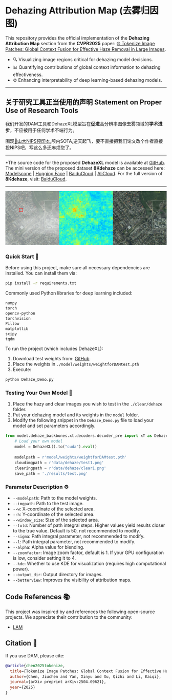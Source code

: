 # Dehazing Attribution Map (去雾归因图)

This repository provides the official implementation of the **Dehazing Attribution Map** section from the **CVPR2025** paper: [🌐 Tokenize Image Patches: Global Context Fusion for Effective Haze Removal in Large Images](https://arxiv.org/abs/2504.09621).

- 🔍 Visualizing image regions critical for dehazing model decisions.
- 📊 Quantifying contributions of global context information to dehazing effectiveness.
- ⚙️ Enhancing interpretability of deep learning-based dehazing models.

---

## **关于研究工具正当使用的声明** **Statement on Proper Use of Research Tools**

我们开发的DAM工具和DehazeXL模型旨在**促进**高分辨率图像去雾领域的**学术进步**，不应被用于任何学术不端行为。

围观[🤡山大NIPS预印本](https://arxiv.org/abs/2505.14010),颅内SOTA,逆天起飞，要不直接把我们论文改个作者直接投NIPS吧，写这么多还麻烦您了。

---

*The source code for the proposed **DehazeXL** model is available at [GitHub](https://github.com/CastleChen339/DehazeXL). 
The mini version of the proposed dataset **8Kdehaze** can be accessed here: [Modelscope](https://www.modelscope.cn/datasets/fengyanzi/8kdehaze_mini/) | [Hugging Face](https://huggingface.co/datasets/fengyanzi/8KDehaze_mini) | [BaiduCloud](https://pan.baidu.com/s/1ZVipOYnTR-M_xG5FZNtZPQ?pwd=4321) | [AliCloud](https://www.alipan.com/s/7AVat72s4Sk).
For the full version of **8Kdehaze**, visit: [BaiduCloud](https://pan.baidu.com/s/1-z7h-BLV7BxNg4Qp6Hi5uQ?pwd=4321).

---

![LAM Example Image](./docx/main.png)

### Quick Start 🚀

Before using this project, make sure all necessary dependencies are installed. You can install them via:

```bash
pip install -r requirements.txt
```

Commonly used Python libraries for deep learning included:
```plaintext
numpy
torch
opencv-python
torchvision
Pillow
matplotlib
scipy
tqdm
```

To run the project (which includes DehazeXL):

1. Download test weights from: [GitHub](https://github.com/fengyanzi/DehazingAttributionMap/releases/tag/weight)
2. Place the weights in `./model/weights/weightforDAMtest.pth`
3. Execute:

```bash
python Dehaze_Demo.py
```

### Testing Your Own Model 🧪

1. Place the hazy and clear images you wish to test in the `./clear/dehaze` folder.
2. Put your dehazing model and its weights in the `model` folder.
3. Modify the following snippet in the `Dehaze_Demo.py` file to load your model and set parameters accordingly.

```python
from model.dehaze_backbones.xt.decoders.decoder_pre import xT as DehazeXL
    # Load your own model
    model = DehazeXL().to("cuda").eval()

    modelpath = r'model/weights/weightforDAMtest.pth'
    cloudimgpath = r'data/dehaze/test1.png'
    clearingpath = r'data/dehaze/clear1.png'
    save_path = './results/test.png'
```

### Parameter Description ⚙️

- `--modelpath`: Path to the model weights.
- `--imgpath`: Path to the test image.
- `--w`: X-coordinate of the selected area.
- `--h`: Y-coordinate of the selected area.
- `--window_size`: Size of the selected area.
- `--fold`: Number of path integral steps. Higher values yield results closer to the true value. Default is 50, not recommended to modify.
- `--sigma`: Path integral parameter, not recommended to modify.
- `--l`: Path integral parameter, not recommended to modify.
- `--alpha`: Alpha value for blending.
- `--zoomfactor`: Image zoom factor, default is 1. If your GPU configuration is low, consider setting it to 4.
- `--kde`: Whether to use KDE for visualization (requires high computational power).
- `--output_dir`: Output directory for images.
- `--betterview`: Improves the visibility of attribution maps.

## Code References 📚

This project was inspired by and references the following open-source projects. We appreciate their contribution to the community:
- [LAM](https://github.com/fengyanzi/Local-Attribution-Map-for-Super-Resolution)

## Citation 📝

If you use DAM, please cite:
```bibtex
@article{chen2025tokenize,
  title={Tokenize Image Patches: Global Context Fusion for Effective Haze Removal in Large Images},
  author={Chen, Jiuchen and Yan, Xinyu and Xu, Qizhi and Li, Kaiqi},
  journal={arXiv preprint arXiv:2504.09621},
  year={2025}
}
```



<!-- # Dehazing Attribution Map (去雾归因图)
This repository is an official implementation of the去雾归因图部分 of the paper  [Tokenize Image Patches: Global Context Fusion for Effective Haze Removal in Large Images](https://arxiv.org/abs/2504.09621)

- 🔍 可视化去雾模型决策依赖的图像区域
- 📊 量化全局上下文信息对去雾效果的贡献
- ⚙️ 改善基于深度学习的去雾模型可解释性

---
*The source code of论文所提出 DehazeXL are available at [https://github.com/CastleChen339/DehazeXL](https://github.com/CastleChen339/DehazeXL).
论文所提出数据集8Kdehaze可以在以下获得The mini version of 8Kdehaze was released: [Modelscope](https://www.modelscope.cn/datasets/fengyanzi/8kdehaze_mini/) [Hugging Face](https://huggingface.co/datasets/fengyanzi/8KDehaze_mini)  [BaiduCloud](https://pan.baidu.com/s/1ZVipOYnTR-M_xG5FZNtZPQ?pwd=4321)   [AliCloud](https://www.alipan.com/s/7AVat72s4Sk)

The Full version of 8Kdehaze:  [BaiduCloud](https://pan.baidu.com/s/1-z7h-BLV7BxNg4Qp6Hi5uQ?pwd=4321)

---

![LAM Example Image](./docx/main.png) 

### Quick Start 


在使用该项目之前，请确保已安装所有必要的依赖库。你可以通过以下命令安装依赖：
```bash
pip install -r requirements.txt

```

其中只包含一些常见的深度学习python库：
```plaintext
numpy
torch
opencv-python
torchvision
Pillow
matplotlib
scipy
tqdm
```


要运行本项目
本项目内置DehazeXL
测试权重可以从以下位置获得：https://github.com/fengyanzi/DehazingAttributionMap/releases/tag/weight
首先请下载权重并放置在./model/weights/weightforDAMtest.pth

To run the project, execute:

执行以下命令：

```bash
python Dehaze_Demo.py
```


### 测试自己的模型

1. Place the 有雾和无雾的images to be tested in the `。/clear/dehaze` folder. 
2. Place the dehaze model and its weights in the `model` folder. 
3. Modify the following code in the `Dehaze_Demo.py` file to load your model and configure parameters.

```python
from model.dehaze_backbones.xt.decoders.decoder_pre import xT as DehazeXL
    # Load your own model
    model = DehazeXL().to("cuda").eval()

    modelpath = r'model/weights/weightforDAMtest.pth'
    cloudimgpath = r'data/dehaze/test1.png'
    clearingpath = r'data/dehaze/clear1.png'
    save_path = './results/test.png'
```

### Parameter Description 参数说明

- `--modelpath`: Path to the model weights. 模型权重路径。
- `--imgpath`: Path to the test image. 测试图像路径。
- `--w`: The x-coordinate of the selected area. 选择区域的 x 坐标。
- `--h`: The y-coordinate of the selected area. 选择区域的 y 坐标。
- `--window_size`: The size of the selected area. 区域大小。
- `--fold`: The number of path integral steps. Higher values are closer to the true value. Default is 50, not recommended to modify. 路径积分步数，越高越接近真实值，默认 50，不建议修改。
- `--sigma`: Path integral parameter, not recommended to modify. 路径积分参数，不建议修改。
- `--l`: Path integral parameter, not recommended to modify. 路径积分参数，不建议修改。
- `--alpha`: Alpha value for blending. 混合时的 alpha 值。
- `--zoomfactor`: 图像放大因子，默认1，如果你的电脑GPU配置较低，可酌情设置为4
- `--kde`: Whether to use KDE for visualization (requires high computational power). 是否使用 KDE 进行可视化（对电脑性能要求较高，时间较长）。
- `--output_dir`: Output image directory. 输出图片目录。
- `--betterview`: 改善归因图可视性




## Code References 代码编写参考

本项目在开发过程中参考了以下开源项目并受启发，感谢他们对开源社区的贡献：
- [LAM](https://github.com/fengyanzi/Local-Attribution-Map-for-Super-Resolution)

## Citation 引用

If you use DAM, please cite:
在使用 DAM 时，请引用以下文章,诚挚感谢：

```bibtex
@article{chen2025tokenize,
  title={Tokenize Image Patches: Global Context Fusion for Effective Haze Removal in Large Images},
  author={Chen, Jiuchen and Yan, Xinyu and Xu, Qizhi and Li, Kaiqi},
  journal={arXiv preprint arXiv:2504.09621},
  year={2025}
}
```
 -->
